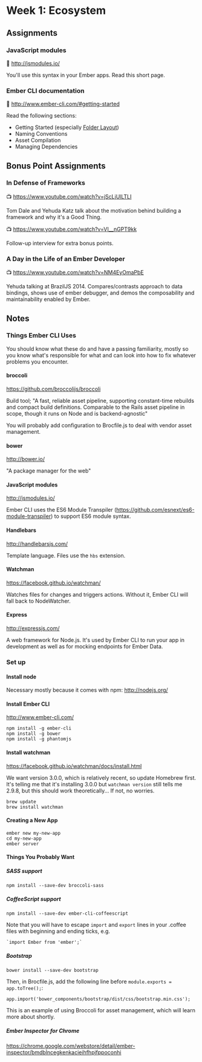 # Week 1: Ecosystem

## Assignments

### JavaScript modules
:book: http://jsmodules.io/

You'll use this syntax in your Ember apps. Read this short page.

### Ember CLI documentation

:book: http://www.ember-cli.com/#getting-started

Read the following sections:

- Getting Started (especially [Folder Layout](http://www.ember-cli.com/#folder-layout))
- Naming Conventions
- Asset Compilation
- Managing Dependencies

## Bonus Point Assignments

### In Defense of Frameworks
:tv: https://www.youtube.com/watch?v=jScLjUlLTLI

Tom Dale and Yehuda Katz talk about the motivation behind building a framework and why it's a Good Thing.

:tv: https://www.youtube.com/watch?v=VI__nGPT9kk

Follow-up interview for extra bonus points.

### A Day in the Life of an Ember Developer
:tv: https://www.youtube.com/watch?v=NM4EyOmaPbE

Yehuda talking at BrazilJS 2014. Compares/contrasts approach to data bindings, shows use of ember debugger, and demos the composability and maintainability enabled by Ember.

## Notes

### Things Ember CLI Uses

You should know what these do and have a passing familiarity, mostly so you know what's responsible for what and can look into how to fix whatever problems you encounter.

#### broccoli
https://github.com/broccolijs/broccoli

Build tool; "A fast, reliable asset pipeline, supporting constant-time rebuilds and compact build definitions. Comparable to the Rails asset pipeline in scope, though it runs on Node and is backend-agnostic"

You will probably add configuration to Brocfile.js to deal with vendor asset management.

#### bower
http://bower.io/

"A package manager for the web"

#### JavaScript modules
http://jsmodules.io/

Ember CLI uses the ES6 Module Transpiler (https://github.com/esnext/es6-module-transpiler) to support ES6 module syntax.

#### Handlebars
http://handlebarsjs.com/

Template language. Files use the `hbs` extension.

#### Watchman
https://facebook.github.io/watchman/

Watches files for changes and triggers actions. Without it, Ember CLI will fall back to NodeWatcher.

#### Express
http://expressjs.com/

A web framework for Node.js. It's used by Ember CLI to run your app in development as well as for mocking endpoints for Ember Data.


### Set up

#### Install node
Necessary mostly because it comes with npm: http://nodejs.org/

#### Install Ember CLI

http://www.ember-cli.com/

```
npm install -g ember-cli
npm install -g bower
npm install -g phantomjs
```

#### Install watchman
https://facebook.github.io/watchman/docs/install.html

We want version 3.0.0, which is relatively recent, so update Homebrew first. It's telling me that it's installing 3.0.0 but `watchman version` still tells me 2.9.8, but this should work theoretically... If not, no worries.

```
brew update
brew install watchman
```

#### Creating a New App
```
ember new my-new-app
cd my-new-app
ember server
```

#### Things You Probably Want

##### SASS support
`npm install --save-dev broccoli-sass`

##### CoffeeScript support
`npm install --save-dev ember-cli-coffeescript`

Note that you will have to escape `import` and `export` lines in your .coffee
files with beginning and ending ticks, e.g.

    `import Ember from 'ember';`

##### Bootstrap
`bower install --save-dev bootstrap`

Then, in Brocfile.js, add the following line before `module.exports = app.toTree();`:

`app.import('bower_components/bootstrap/dist/css/bootstrap.min.css');`

This is an example of using Broccoli for asset management, which will learn more about shortly.

##### Ember Inspector for Chrome
 https://chrome.google.com/webstore/detail/ember-inspector/bmdblncegkenkacieihfhpjfppoconhi
